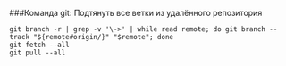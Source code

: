 
###Команда git: Подтянуть все ветки из удалённого репозитория
```
git branch -r | grep -v '\->' | while read remote; do git branch --track "${remote#origin/}" "$remote"; done
git fetch --all
git pull --all
```
